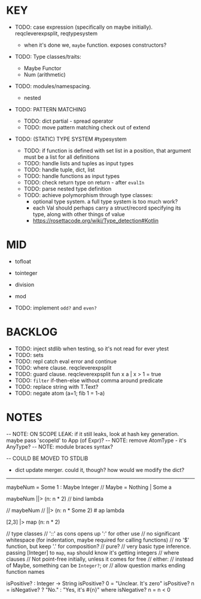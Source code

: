 # KEY

  - TODO: case expression (specifically on maybe initially). reqcleverexpsplit, reqtypesystem
    * when it's done we, `maybe` function. exposes constructors?

  - TODO: Type classes/traits:
    * Maybe Functor
    * Num (arithmetic)

  - TODO: modules/namespacing.
    * nested

  - TODO: PATTERN MATCHING
    - TODO: dict partial - spread operator
    - TODO: move pattern matching check out of extend
  - TODO: (STATIC) TYPE SYSTEM #typesystem
    - TODO: if function is defined with set list in a position, that argument must be a list for all definitions
    - TODO: handle lists and tuples as input types
    - TODO: handle tuple, dict, list
    - TODO: handle functions as input types
    - TODO: check return type on return - after `evalIn`
    - TODO: parse nested type definition
    - TODO: achieve polymorphism through type classes:
      * optional type system. a full type system is too much work?
      * each Val should perhaps carry a struct/record specifying its type, along with other things of value
      * https://rosettacode.org/wiki/Type_detection#Kotlin


# MID

  - tofloat
  - tointeger
  - division
  - mod

  - TODO: implement `odd?` and `even?`

# BACKLOG

  - TODO: inject stdlib when testing, so it's not read for ever ytest
  - TODO: sets
  - TODO: repl catch eval error and continue
  - TODO: where clause. reqcleverexpsplit
  - TODO: guard clause. reqcleverexpsplit
    fun x a
    | x > 1 = true
  - TODO: `filter` if-then-else without comma around predicate
  - TODO: replace string with T.Text?
  - TODO: negate atom (a=1; fib 1 = 1-a)

# NOTES

-- NOTE: ON SCOPE LEAK: if it still leaks, look at hash key generation. maybe pass 'scopeId' to App (of Expr)?
-- NOTE: remove AtomType - it's AnyType?
-- NOTE: module braces syntax?

-- COULD BE MOVED TO STDLIB
* dict update merger. could it, though? how would we modify the dict?

----

maybeNum = Some 1 :  Maybe Integer // Maybe = Nothing | Some a

maybeNum
||> (n: n * 2) // bind lambda

// maybeNum
// ||> (n: n * Some 2) # ap lambda

[2,3]
|> map (n: n * 2)

// type classes
// '::' as cons opens up ':' for other use
// no significant whitespace (for indentation, maybe required for calling functions)
// no '$' function, but keep '.' for composition?
// pure?
// very basic type inference. passing [Integer] to `map`, `map` should know it's getting integers
// where clauses
// Not point-free initially, unless it comes for free
// either:
  // instead of Maybe, something can be `Integer?`; or
  // allow question marks ending function names

isPositive? : Integer -> String
isPositive? 0 = "Unclear. It's zero"
isPositive? n = isNegative? ? "No." : "Yes, it's #{n}"
where isNegative? n = n < 0
